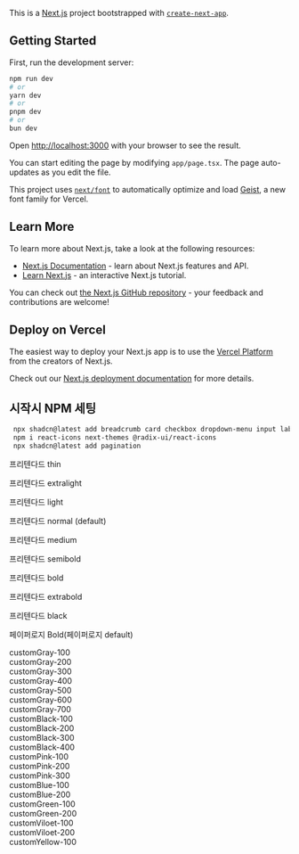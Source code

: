 This is a [Next.js](https://nextjs.org) project bootstrapped with [`create-next-app`](https://nextjs.org/docs/app/api-reference/cli/create-next-app).

## Getting Started

First, run the development server:

```bash
npm run dev
# or
yarn dev
# or
pnpm dev
# or
bun dev
```

Open [http://localhost:3000](http://localhost:3000) with your browser to see the result.

You can start editing the page by modifying `app/page.tsx`. The page auto-updates as you edit the file.

This project uses [`next/font`](https://nextjs.org/docs/app/building-your-application/optimizing/fonts) to automatically optimize and load [Geist](https://vercel.com/font), a new font family for Vercel.

## Learn More

To learn more about Next.js, take a look at the following resources:

- [Next.js Documentation](https://nextjs.org/docs) - learn about Next.js features and API.
- [Learn Next.js](https://nextjs.org/learn) - an interactive Next.js tutorial.

You can check out [the Next.js GitHub repository](https://github.com/vercel/next.js) - your feedback and contributions are welcome!

## Deploy on Vercel

The easiest way to deploy your Next.js app is to use the [Vercel Platform](https://vercel.com/new?utm_medium=default-template&filter=next.js&utm_source=create-next-app&utm_campaign=create-next-app-readme) from the creators of Next.js.

Check out our [Next.js deployment documentation](https://nextjs.org/docs/app/building-your-application/deploying) for more details.

## 시작시 NPM 세팅

```sh
 npx shadcn@latest add breadcrumb card checkbox dropdown-menu input label popover select separator table textarea skeleton carousel pagination
 npm i react-icons next-themes @radix-ui/react-icons
 npx shadcn@latest add pagination
```
<div className="text-3xl">
        <p className="font-thin">프리텐다드 thin</p>
        <p className="font-extralight">프리텐다드 extralight</p>
        <p className="font-light">프리텐다드 light</p>
        <p className="font-normal">프리텐다드 normal (default)</p>
        <p className="font-medium">프리텐다드 medium </p>
        <p className="font-semibold">프리텐다드 semibold</p>
        <p className="font-bold">프리텐다드 bold</p>
        <p className="font-extrabold">프리텐다드 extrabold</p>
        <p className="font-black">프리텐다드 black</p>
        <p className="font-paperlogy">페이퍼로지 Bold(페이퍼로지 default)</p>
        <div className="bg-customGray-100">customGray-100</div>
        <div className="bg-customGray-200">customGray-200</div>
        <div className="bg-customGray-300">customGray-300</div>
        <div className="bg-customGray-400">customGray-400</div>
        <div className="bg-customGray-500">customGray-500</div>
        <div className="bg-customGray-600">customGray-600</div>
        <div className="bg-customGray-700">customGray-700</div>
        <div className="bg-customBlack-100  text-white">customBlack-100</div>
        <div className="bg-customBlack-200 text-white">customBlack-200</div>
        <div className="bg-customBlack-300 text-white">customBlack-300</div>
        <div className="bg-customBlack-400 text-white">customBlack-400</div>
        <div className="bg-customPink-100 ">customPink-100 </div>
        <div className="bg-customPink-200"> customPink-200</div>
        <div className="bg-customPink-300">customPink-300 </div>
        <div className="bg-customBlue-100"> customBlue-100 </div>
        <div className="bg-customBlue-200"> customBlue-200 </div>
        <div className="bg-customGreen-100">customGreen-100 </div>
        <div className="bg-customGreen-200">customGreen-200 </div>
        <div className="bg-customViloet-100">customViloet-100 </div>
        <div className="bg-customViloet-200">customViloet-200 </div>
        <div className="bg-customYellow-100"> customYellow-100</div>
      </div>